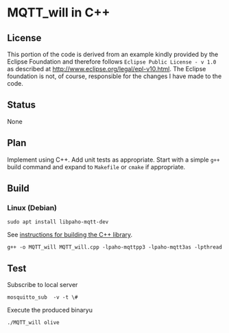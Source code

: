 # MQTT_will in C++

## License

This portion of the code is derived from an example kindly provided by the Eclipse Foundation and therefore follows `Eclipse Public License - v 1.0` as described at http://www.eclipse.org/legal/epl-v10.html. The Eclipse foundation is not, of course, responsible for the changes I have made to the code.

## Status

None

## Plan

Implement using C++. Add unit tests as appropriate. Start with a simple `g++` build command and expand to `Makefile` or `cmake` if appropriate.

## Build

### Linux (Debian)

```text
sudo apt install libpaho-mqtt-dev
```

See [instructions for building the C++ library](Paho-C++-lib.md).

```text
g++ -o MQTT_will MQTT_will.cpp -lpaho-mqttpp3 -lpaho-mqtt3as -lpthread
```

## Test

Subscribe to local server

```text
mosquitto_sub  -v -t \#
```
Execute the produced binaryu

```text
./MQTT_will olive
```
